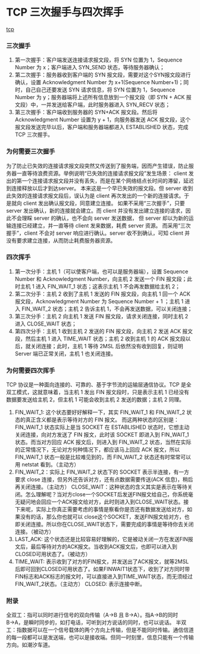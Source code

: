 TCP 三次握手与四次挥手
===


[tcp](img/tcp.jpg)

### 三次握手

1. 第一次握手：客户端发送连接请求报文段，将 SYN 位置为 1，Sequence Number 为 x；客户端进入 SYN_SEND 状态，等待服务器确认；
2. 第二次握手：服务器收到客户端的 SYN 报文段，需要对这个SYN报文段进行确认，设置 Acknowledgment Number 为 x+1(Sequence Number+1)；同时，自己自己还要发送 SYN 请求信息，将 SYN 位置为 1，Sequence Number 为 y；服务器端将上述所有信息放到一个报文段（即 SYN + ACK 报文段）中，一并发送给客户端，此时服务器进入 SYN_RECV 状态；
3. 第三次握手：客户端收到服务器的 SYN+ACK 报文段。然后将 Acknowledgment Number 设置为 y + 1，向服务器发送 ACK 报文段，这个报文段发送完毕以后，客户端和服务器端都进入 ESTABLISHED 状态，完成 TCP 三次握手。

### 为何需要三次握手

为了防止已失效的连接请求报文段突然又传送到了服务端，因而产生错误，防止服务器一直等待浪费资源。举例说明“已失效的连接请求报文段”发生场景：
client 发出的第一个连接请求报文段并没有丢失，而是在某个网络结点长时间的滞留，延迟到连接释放以后才到达server。
本来这是一个早已失效的报文段。但 server 收到此失效的连接请求报文段后，误认为是 client 再次发出的一个新的连接请求。于是就向 client 发出确认报文段，同意建立连接。
如果不采用“三次握手”，只要 server 发出确认，新的连接就会建立。而 client 并没有发出建立连接的请求，因此不会理睬 server 的确认，也不会向 server 发送数据，
但 server 却以为新的运输连接已经建立，并一直等待 client 发来数据，耗费 server 资源。
而采用“三次握手”，client 不会对 server 响应进行确认。server 收不到确认，可知 client 并没有要求建立连接，从而防止耗费服务器资源。


### 四次挥手

1. 第一次分手：主机 1（可以使客户端，也可以是服务器端），设置 Sequence Number 和 Acknowledgment Number，向主机 2 发送一个 FIN 报文段；此时主机 1 进入 FIN_WAIT_1 状态；这表示主机 1 不会再发数据给主机 2；
2. 第二次分手：主机 2 收到了主机 1 发送的 FIN 报文段，向主机 1 回一个 ACK 报文段，Acknowledgment Number 为 Sequence Number + 1 ；主机 1 进入 FIN_WAIT_2 状态；主机 2 告诉主机 1，不会再发送数据，可以关闭连接；
3. 第三次分手：主机 2 向主机 1 发送 FIN 报文段，请求关闭连接，同时主机 2 进入 CLOSE_WAIT 状态；
4. 第四次分手：主机 1 收到主机 2 发送的 FIN 报文段，向主机 2 发送 ACK 报文段，然后主机 1 进入 TIME_WAIT 状态；主机 2 收到主机 1 的 ACK 报文段以后，就关闭连接；此时，主机 1 等待 2MSL 后依然没有收到回复，则证明 Server 端已正常关闭，主机 1 也关闭连接。


### 为何需要四次挥手

TCP 协议是一种面向连接的、可靠的、基于字节流的运输层通信协议。TCP 是全双工模式，这就意味着，当主机 1 发出 FIN 报文段时，只是表示主机 1 已经没有数据要发送给主机 2，但主机 1  可能会收到主机 2  发送的数据；主机 2 同理。


1. FIN_WAIT_1: 这个状态要好好解释一下，其实 FIN_WAIT_1 和 FIN_WAIT_2 状态的真正含义都是表示等待对方的 FIN 报文。
而这两种状态的区别是：FIN_WAIT_1 状态实际上是当 SOCKET 在 ESTABLISHED 状态时，它想主动关闭连接，向对方发送了 FIN 报文，此时该 SOCKET 即进入到 FIN_WAIT_1 状态。而当对方回应 ACK 报文后，则进入到 FIN_WAIT_2 状态，当然在实际的正常情况下，无论对方何种情况下，都应该马上回应 ACK 报文，所以 FIN_WAIT_1 状态一般是比较难见到的，而 FIN_WAIT_2 状态还有时常常可以用 netstat 看到。（主动方）
2. FIN_WAIT_2：实际上 FIN_WAIT_2 状态下的 SOCKET 表示半连接，有一方要求 close 连接，但另外还告诉对方，还有点数据需要传送(ACK 信息)，稍后再关闭连接。（主动方）
CLOSE_WAIT：这种状态的含义其实是表示在等待关闭。怎么理解呢？当对方close一个SOCKET后发送FIN报文给自己，你系统毫无疑问地会回应一个ACK报文给对方，此时则进入到CLOSE_WAIT状态。接下来呢，实际上你真正需要考虑的事情是察看你是否还有数据发送给对方，如果没有的话，那么你也就可以 close这个SOCKET，发送FIN报文给对方，也即关闭连接。所以你在CLOSE_WAIT状态下，需要完成的事情是等待你去关闭连接。（被动方）
3. LAST_ACK: 这个状态还是比较容易好理解的，它是被动关闭一方在发送FIN报文后，最后等待对方的ACK报文。当收到ACK报文后，也即可以进入到CLOSED可用状态了。（被动方）
4. TIME_WAIT: 表示收到了对方的FIN报文，并发送出了ACK报文，就等2MSL后即可回到CLOSED可用状态了。如果FINWAIT1状态下，收到了对方同时带FIN标志和ACK标志的报文时，可以直接进入到TIME_WAIT状态，而无须经过FIN_WAIT_2状态。（主动方）
CLOSED: 表示连接中断。

### 附录

全双工：指可以同时进行信号的双向传输（A→B 且 B→A）。指A→B的同时B→A，是瞬时同步的，如打电话，可听到对方说话的同时，也可以说话。
半双工：指数据可以在一个信号载体的两个方向上传输，但是不能同时传输。通信信道的每一段都可以是发送端，也可以是接收端。但同一时刻里，信息只能有一个传输方向。如潮汐车道。
